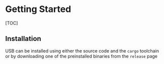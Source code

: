 # Getting Started

[TOC]

## Installation

USB can be installed using either the source code and the `cargo` toolchain or by downloading one of the preinstalled binaries from the `release` page
